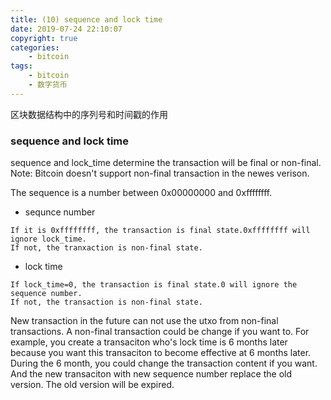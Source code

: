 ```yaml
---
title: (10) sequence and lock time
date: 2019-07-24 22:10:07
copyright: true
categories:
    - bitcoin
tags:
    - bitcoin
    - 数字货币
---
```

区块数据结构中的序列号和时间戳的作用

<!-- more -->

### **sequence and lock time**




sequence and lock_time determine the transaction will be final or non-final. 
Note: Bitcoin doesn't support non-final transaction in the newes verison. 

The sequence is a number between 0x00000000 and 0xffffffff. 

+ sequnce number

```
If it is 0xffffffff, the transaction is final state.0xffffffff will ignore lock_time.
If not, the tranxaction is non-final state.
```

+ lock time

```
If lock_time=0, the transaction is final state.0 will ignore the sequence number.
If not, the transaction is non-final state.
```

New transaction in the future can not use the utxo from non-final transactions. 
A non-final transaction could be change if you want to.
For example, you create a transaciton who's lock time is 6 months later because you want this transaciton to become effective at 6 months later. During the 6 month, you could change the transaction content if you want. 
And the new transaciton with new sequence number replace the old version. The old version will be expired.


